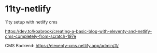 # 11ty-netlify
11ty setup with netlify cms

https://dev.to/koabrook/creating-a-basic-blog-with-eleventy-and-netlify-cms-completely-from-scratch-197e

CMS Backend: https://eleventy-cms.netlify.app/admin/#/
